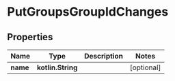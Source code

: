 
# PutGroupsGroupIdChanges

## Properties
| Name | Type | Description | Notes |
| ------------ | ------------- | ------------- | ------------- |
| **name** | **kotlin.String** |  |  [optional] |



